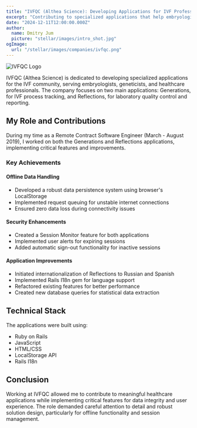 ```yaml
---
title: "IVFQC (Althea Science): Developing Applications for IVF Professionals"
excerpt: "Contributing to specialized applications that help embryologists, geneticists, and health workers manage IVF processes and laboratory quality control."
date: "2024-12-11T12:00:00.000Z"
author:
  name: Dmitry Jum
  picture: "stellar/images/intro_shot.jpg"
ogImage:
  url: "/stellar/images/companies/ivfqc.png"
---
```

![IVFQC Logo](/stellar/images/companies/ivfqc.png)

IVFQC (Althea Science) is dedicated to developing specialized applications for the IVF community, serving embryologists, geneticists, and healthcare professionals. The company focuses on two main applications: Generations, for IVF process tracking, and Reflections, for laboratory quality control and reporting.


## My Role and Contributions

During my time as a Remote Contract Software Engineer (March - August 2019), I worked on both the Generations and Reflections applications, implementing critical features and improvements.

### Key Achievements

#### Offline Data Handling
- Developed a robust data persistence system using browser's LocalStorage
- Implemented request queuing for unstable internet connections
- Ensured zero data loss during connectivity issues

#### Security Enhancements
- Created a Session Monitor feature for both applications
- Implemented user alerts for expiring sessions
- Added automatic sign-out functionality for inactive sessions

#### Application Improvements
- Initiated internationalization of Reflections to Russian and Spanish
- Implemented Rails I18n gem for language support
- Refactored existing features for better performance
- Created new database queries for statistical data extraction

## Technical Stack

The applications were built using:
- Ruby on Rails
- JavaScript
- HTML/CSS
- LocalStorage API
- Rails I18n

## Conclusion

Working at IVFQC allowed me to contribute to meaningful healthcare applications while implementing critical features for data integrity and user experience. The role demanded careful attention to detail and robust solution design, particularly for offline functionality and session management.

